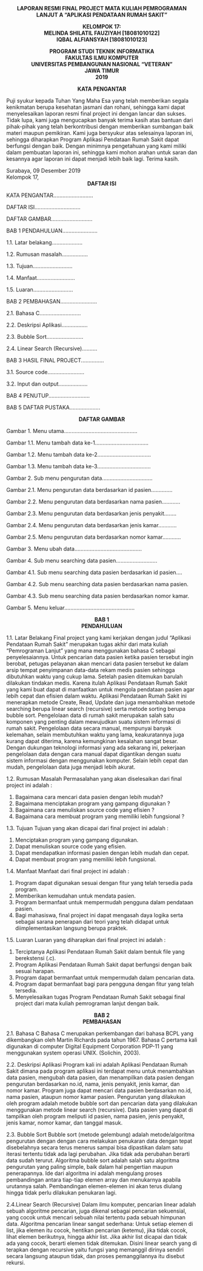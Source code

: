 <center><b>LAPORAN RESMI FINAL PROJECT 
MATA KULIAH PEMROGRAMAN LANJUT A
    “APLIKASI PENDATAAN RUMAH SAKIT”</b></center>
<p></p>  
<center><b>KELOMPOK  17:</b></center>
<center><b>MELINDA SHILATIL FAUZIYAH	[18081010122]</b></center>
<center><b>IQBAL ALFIANSYAH 	     	[18081010123]</b></center>
<p></p>  
<p></p>  
<center><b>PROGRAM STUDI TEKNIK INFORMATIKA</b></center> 
<center><b>FAKULTAS ILMU KOMPUTER</b></center>
    <center><b>UNIVERSITAS PEMBANGUNAN NASIONAL “VETERAN” </b></center>
    <center><b>JAWA TIMUR</b></center>
    <center><b>2019</b></center>
    <p></p>
    <p></p>
    <p></p>
<center><b>KATA PENGANTAR</b></center>
<p></p>
<div class="text-justify">Puji syukur kepada Tuhan Yang Maha Esa yang telah memberikan segala kenikmatan berupa kesehatan jasmani dan rohani, sehingga kami dapat menyelesaikan laporan resmi final project ini dengan lancar dan sukses. Tidak lupa, kami juga mengucapkan banyak terima kasih atas bantuan dari pihak-pihak yang telah berkontribusi dengan memberikan sumbangan baik materi maupun pemikiran. Kami juga bersyukur atas selesainya laporan ini, sehingga diharapkan Program Aplikasi Pendataan Rumah Sakit dapat berfungsi dengan baik. Dengan minimnya pengetahuan yang kami miliki dalam pembuatan laporan ini, sehingga kami mohon arahan untuk saran dan kesannya agar laporan ini dapat menjadi lebih baik lagi. Terima kasih.</div>
<p></p>
<div class="text-right">Surabaya, 09 Desember 2019</div>
<div class="text-right">Kelompok 17,</div>



	    











	
<center><b>DAFTAR  ISI</b></center>

KATA PENGANTAR..........................

DAFTAR ISI..............................

DAFTAR GAMBAR...........................

BAB 1 PENDAHULUAN.......................
	
1.1.	Latar belakang….................

1.2. 	Rumusan masalah.................

1.3.	Tujuan..........................

1.4.	Manfaat.........................

1.5.	Luaran..........................
	
BAB 2 PEMBAHASAN........................

2.1. Bahasa C...........................

2.2. Deskripsi Aplikasi.................

2.3. Bubble Sort........................
	
2.4. Linear Search (Recursive)..........
	
BAB 3 HASIL FINAL PROJECT...............

3.1. Source code........................
	
3.2. Input dan output...................

BAB 4 PENUTUP...........................

BAB 5 DAFTAR PUSTAKA....................









<p></p>
<center><b>DAFTAR GAMBAR</b></center>

Gambar 1. Menu utama................................................

Gambar 1.1. Menu tambah data ke-1...................................

Gambar 1.2. Menu tambah data ke-2...................................

Gambar 1.3. Menu tambah data ke-3...................................

Gambar 2.  Sub menu pengurutan data.................................

Gambar 2.1. Menu pengurutan data berdasarkan id pasien..............

Gambar 2.2. Menu pengurutan data berdasarkan nama pasien............

Gambar 2.3. Menu pengurutan data berdasarkan jenis  penyakit........

Gambar 2.4. Menu pengurutan data berdasarkan jenis kamar............

Gambar 2.5. Menu pengurutan data berdasarkan nomor kamar............

Gambar 3. Menu ubah data............................................

Gambar 4.  Sub menu searching data pasien...........................

Gambar 4.1. Sub menu searching data pasien berdasarkan id pasien....

Gambar 4.2.  Sub menu searching data pasien berdasarkan nama pasien.

Gambar 4.3.  Sub menu searching data pasien berdasarkan nomor kamar.

Gambar 5.  Menu keluar..............................................





<center><b>BAB 1</b></center>
<center><b>PENDAHULUAN</b></center>

1.1.	Latar Belakang
	Final project yang kami kerjakan dengan judul “Aplikasi Pendataan Rumah Sakit” merupakan tugas akhir dari mata kuliah “Pemrograman Lanjut” yang mana menggunakan bahasa C sebagai penyelesaiannya. Untuk pencarian data pasien ketika pasien tersebut ingin berobat, petugas pelayanan akan mencari data pasien tersebut ke dalam arsip tempat penyimpanan data-data rekam medis pasien sehingga dibutuhkan waktu yang cukup lama. Setelah pasien ditemukan barulah dilakukan tindakan medis. Karena itulah Aplikasi Pendataan Rumah Sakit yang kami buat dapat di manfaatkan untuk mengola pendataan pasien agar lebih cepat dan efisien dalam waktu. Aplikasi  Pendataan Rumah Sakit ini menerapkan metode Create, Read, Update dan juga menambahkan metode searching berupa linear search (recursive) serta metode sorting berupa bubble sort. Pengelolaan data di rumah sakit merupakan salah satu komponen yang penting  dalam  mewujudkan  suatu  sistem  informasi  di  rumah  sakit. Pengelolaan  data  secara  manual,  mempunyai  banyak  kelemahan,  selain membutuhkan waktu yang lama, keakuratannya juga kurang  dapat  diterima, karena  kemungkinan  kesalahan  sangat  besar.  Dengan  dukungan  teknologi informasi  yang  ada  sekarang  ini,  pekerjaan  pengelolaan  data  dengan  cara manual dapat digantikan dengan suatu sistem informasi dengan menggunakan komputer. Selain lebih cepat dan mudah, pengelolaan data juga menjadi lebih akurat.

1.2.	Rumusan Masalah
	Permasalahan yang akan diselesaikan dari final project ini adalah :
1.	Bagaimana cara mencari data pasien dengan lebih mudah?
2.	Bagaimana menciptakan program yang gampang digunakan ?
3.	Bagaimana cara menuliskan source code yang efisien ?
4.	Bagaimana cara membuat program yang memiliki lebih fungsional ?

1.3.	Tujuan
	Tujuan yang akan dicapai dari final project ini adalah :	
1.	Menciptakan program yang gampang digunakan.
2.	Dapat menuliskan source code yang efisien.
3.	Dapat mendapatkan informasi pasien dengan lebih mudah dan cepat. 
4.	Dapat membuat program yang memiliki lebih fungsional.

1.4.	Manfaat
	Manfaat dari final project ini adalah :
1.	Program dapat digunakan sesuai dengan fitur yang telah tersedia pada program.
2.	Memberikan kemudahan untuk mendata pasien. 
3.	Program bermanfaat untuk mempermudah pengguna dalam pendataan pasien.
4.	Bagi mahasiswa, final project ini dapat mengasah daya logika serta sebagai sarana penerapan dari teori yang telah didapat untuk diimplementasikan langsung berupa praktek.

1.5.	Luaran
	Luaran yang diharapkan dari final project ini adalah :
1.	Terciptanya Aplikasi Pendataan Rumah Sakit dalam bentuk file yang berekstensi (.c).
2.	Program Aplikasi Pendataan Rumah Sakit dapat berfungsi dengan baik sesuai harapan.
3.	Program dapat bermanfaat untuk mempermudah dalam pencarian data. 
4.	Program dapat bermanfaat bagi para pengguna dengan fitur yang telah tersedia.
5.	Menyelesaikan tugas Program Pendataan Rumah Sakit sebagai final project dari mata kuliah pemrograman lanjut dengan baik.


<center><b>BAB 2</b></center>
<center><b>PEMBAHASAN</b></center>

2.1. Bahasa C
	Bahasa C merupakan perkembangan dari bahasa BCPL yang dikembangkan oleh Martin Richards pada tahun 1967. Bahasa C pertama kali digunakan di computer Digital Equipment Corporation PDP-11 yang menggunakan system operasi UNIX. (Solichin, 2003).

2.2. Deskripsi Aplikasi
	Program kali ini adalah Aplikasi Pendataan Rumah Sakit dimana pada program aplikasi ini terdapat menu untuk menambahkan data pasien, mengubah data pasien, dan menampilkan data pasien dengan pengurutan berdasarkan no.id, nama, jenis penyakit, jenis kamar, dan nomor kamar. Program juga dapat mencari data pasien berdasarkan no.id, nama pasien, ataupun nomor kamar pasien. Pengurutan yang dilakukan oleh program adalah metode bubble sort dan pencarian data yang dilakukan menggunakan metode linear search (recursive). Data pasien yang dapat di tampilkan oleh program meliputi id pasien, nama pasien, jenis penyakit, jenis kamar, nomor kamar, dan tanggal masuk.

2.3. Bubble Sort 
	Bubble sort (metode gelembung) adalah metode/algoritma pengurutan dengan dengan cara melakukan penukaran data dengan tepat disebelahnya secara terus menerus sampai bisa dipastikan dalam satu iterasi tertentu tidak ada lagi perubahan. Jika tidak ada perubahan berarti data sudah terurut.
Algoritma bubble sort adalah salah satu algoritma pengurutan yang paling simple, baik dalam hal pengertian maupun penerapannya. Ide dari algoritma ini adalah mengulang proses pembandingan antara tiap-tiap elemen array dan menukarnya apabila urutannya salah. Pembandingan elemen-elemen ini akan terus diulang hingga tidak perlu dilakukan penukaran lagi.


2.4.Linear Search (Recursive)
Dalam ilmu komputer, pencarian linear adalah sebuah algoritme pencarian, juga dikenal sebagai pencarian sekuensial, yang cocok untuk mencari sebuah nilai tertentu pada sebuah himpunan data. 
Algoritma pencarian linear sangat sederhana: Untuk setiap elemen di list, jika elemen itu cocok, hentikan pencarian (ketemu), jika tidak cocok, lihat elemen berikutnya, hingga akhir list. Jika akhir list dicapai dan tidak ada yang cocok, berarti elemen tidak ditemukan. Disini linear search yang di terapkan dengan recursive yaitu fungsi yang memanggil dirinya sendiri secara langsung ataupun tidak, dan proses pemanggilannya itu disebut rekursi. 
